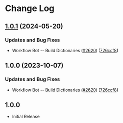 # Change Log

## [1.0.1](https://github.com/nschonni/cspell-dicts/compare/@cspell/dict-scientific-terms-gb-v1.0.0...@cspell/dict-scientific-terms-gb@1.0.1) (2024-05-20)


### Updates and Bug Fixes

* Workflow Bot -- Build Dictionaries ([#2620](https://github.com/nschonni/cspell-dicts/issues/2620)) ([726ccf8](https://github.com/nschonni/cspell-dicts/commit/726ccf82e0ab0a672d51ec4131184b9b007ee2f6))

## 1.0.0 (2023-10-07)


### Updates and Bug Fixes

* Workflow Bot -- Build Dictionaries ([#2620](https://github.com/streetsidesoftware/cspell-dicts/issues/2620)) ([726ccf8](https://github.com/streetsidesoftware/cspell-dicts/commit/726ccf82e0ab0a672d51ec4131184b9b007ee2f6))

## 1.0.0

- Initial Release
